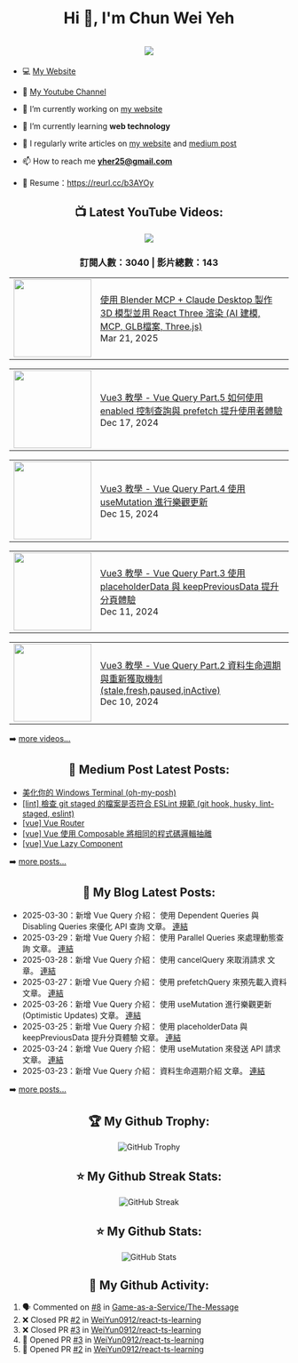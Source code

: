 <h1 align="center">Hi 👋, I'm Chun Wei Yeh<br><br> <img src="https://komarev.com/ghpvc/?username=weiyun0912&style=for-the-badge"></h1>

- 💻 [My Website](https://wei-docusaurus-vercel.vercel.app)

- 🎥 [My Youtube Channel](https://www.youtube.com/channel/UCy1Q33r6POsxGTtZcOF--Fw)

- 🔭 I’m currently working on [my website](https://wei-docusaurus-vercel.vercel.app)

- 🌱 I’m currently learning **web technology**

- 📝 I regularly write articles on [my website](https://wei-docusaurus-vercel.vercel.app/docs/intro) and [medium post](https://medium.com/@weiyun0912)

- 📫 How to reach me **yher25@gmail.com**

- 📓 Resume：https://reurl.cc/b3AYOy

<h2 align="center">📺 Latest YouTube Videos:</h2>

<div align="center">

[<img src="https://img.shields.io/badge/-Subscribe-red?style=for-the-badge&logo=youtube&logoColor=white"/>](https://www.youtube.com/channel/UCy1Q33r6POsxGTtZcOF--Fw?sub_confirmation=1)

</div>

<!-- UPDATE_YOUTUBE:START -->
<div align="center"><h3>訂閱人數：3040 | 影片總數：143</h3></div>
<!-- UPDATE_YOUTUBE:END -->
<!-- YOUTUBE:START --><table><tr><td><a href="https://www.youtube.com/watch?v=IC8OX9tjbsU"><img width="140px" src="https://i.ytimg.com/vi/IC8OX9tjbsU/mqdefault.jpg"></a></td>
<td><a href="https://www.youtube.com/watch?v=IC8OX9tjbsU">使用 Blender MCP + Claude Desktop 製作 3D 模型並用 React Three 渲染 &lpar;AI 建模, MCP, GLB檔案, Three.js&rpar;</a><br/>Mar 21, 2025</td></tr></table>
<table><tr><td><a href="https://www.youtube.com/watch?v=8TpZAL-E6gs"><img width="140px" src="https://i.ytimg.com/vi/8TpZAL-E6gs/mqdefault.jpg"></a></td>
<td><a href="https://www.youtube.com/watch?v=8TpZAL-E6gs">Vue3 教學 - Vue Query Part.5 如何使用 enabled 控制查詢與 prefetch 提升使用者體驗</a><br/>Dec 17, 2024</td></tr></table>
<table><tr><td><a href="https://www.youtube.com/watch?v=I-qGvLln-pg"><img width="140px" src="https://i.ytimg.com/vi/I-qGvLln-pg/mqdefault.jpg"></a></td>
<td><a href="https://www.youtube.com/watch?v=I-qGvLln-pg">Vue3 教學 - Vue Query Part.4 使用 useMutation 進行樂觀更新</a><br/>Dec 15, 2024</td></tr></table>
<table><tr><td><a href="https://www.youtube.com/watch?v=skJWxXDljS0"><img width="140px" src="https://i.ytimg.com/vi/skJWxXDljS0/mqdefault.jpg"></a></td>
<td><a href="https://www.youtube.com/watch?v=skJWxXDljS0">Vue3 教學 - Vue Query Part.3 使用 placeholderData 與 keepPreviousData 提升分頁體驗</a><br/>Dec 11, 2024</td></tr></table>
<table><tr><td><a href="https://www.youtube.com/watch?v=pxHSArLEvgs"><img width="140px" src="https://i.ytimg.com/vi/pxHSArLEvgs/mqdefault.jpg"></a></td>
<td><a href="https://www.youtube.com/watch?v=pxHSArLEvgs">Vue3 教學 - Vue Query Part.2 資料生命週期與重新獲取機制 &lpar;stale,fresh,paused,inActive&rpar;</a><br/>Dec 10, 2024</td></tr></table>
<!-- YOUTUBE:END -->

➡️ [more videos...](https://youtube.com/123123960)

<h2 align="center">📕 Medium Post Latest Posts:</h2>

<!-- BLOG-POST-LIST:START -->
- [美化你的 Windows Terminal &lpar;oh-my-posh&rpar;](https://medium.com/@weiyun0912/%E7%BE%8E%E5%8C%96%E4%BD%A0%E7%9A%84-windows-terminal-oh-my-posh-7f150d1497dc?source=rss-d8aa3754f97a------2)
- [[lint] 檢查 git staged 的檔案是否符合 ESLint 規範 &lpar;git hook, husky, lint-staged, eslint&rpar;](https://medium.com/@weiyun0912/lint-%E6%AA%A2%E6%9F%A5-git-staged-%E7%9A%84%E6%AA%94%E6%A1%88%E6%98%AF%E5%90%A6%E7%AC%A6%E5%90%88-eslint-%E8%A6%8F%E7%AF%84-git-hook-husky-lint-staged-eslint-266d59e4b2b3?source=rss-d8aa3754f97a------2)
- [[vue] Vue Router](https://medium.com/@weiyun0912/vue-vue-router-ced5cf217f67?source=rss-d8aa3754f97a------2)
- [[vue] Vue 使用 Composable 將相同的程式碼邏輯抽離](https://medium.com/@weiyun0912/vue-vue-%E4%BD%BF%E7%94%A8-composable-%E5%B0%87%E7%9B%B8%E5%90%8C%E7%9A%84%E7%A8%8B%E5%BC%8F%E7%A2%BC%E9%82%8F%E8%BC%AF%E6%8A%BD%E9%9B%A2-d94ca3c550e6?source=rss-d8aa3754f97a------2)
- [[vue] Vue Lazy Component](https://medium.com/@weiyun0912/vue-vue-lazy-component-80d454adfbb9?source=rss-d8aa3754f97a------2)
<!-- BLOG-POST-LIST:END -->

➡️ [more posts...](https://medium.com/@weiyun0912)

<h2 align="center">📕 My Blog Latest Posts:</h2>

<!-- UPDATE_WEISITE:START -->
- 2025-03-30：新增 Vue Query 介紹： 使用 Dependent Queries 與 Disabling Queries 來優化 API 查詢 文章。 [連結](https://wei-docusaurus-vercel.vercel.app/docs/Vue/Vue-30/Vue-Query-Disable-Depend)
- 2025-03-29：新增 Vue Query 介紹： 使用 Parallel Queries 來處理動態查詢 文章。 [連結](https://wei-docusaurus-vercel.vercel.app/docs/Vue/Vue-30/Vue-Query-Parallel)
- 2025-03-28：新增 Vue Query 介紹： 使用 cancelQuery 來取消請求 文章。 [連結](https://wei-docusaurus-vercel.vercel.app/docs/Vue/Vue-30/Vue-Query-Cancel-Query)
- 2025-03-27：新增 Vue Query 介紹： 使用 prefetchQuery 來預先載入資料 文章。 [連結](https://wei-docusaurus-vercel.vercel.app/docs/Vue/Vue-30/Vue-Query-Prefetching)
- 2025-03-26：新增 Vue Query 介紹： 使用 useMutation 進行樂觀更新 (Optimistic Updates) 文章。 [連結](https://wei-docusaurus-vercel.vercel.app/docs/Vue/Vue-30/Vue-Query-Optimistic-Updates)
- 2025-03-25：新增 Vue Query 介紹： 使用 placeholderData 與 keepPreviousData 提升分頁體驗 文章。 [連結](https://wei-docusaurus-vercel.vercel.app/docs/Vue/Vue-30/Vue-Query-Page-UX)
- 2025-03-24：新增 Vue Query 介紹： 使用 useMutation 來發送 API 請求 文章。 [連結](https://wei-docusaurus-vercel.vercel.app/docs/Vue/Vue-30/Vue-Query-Use-Mutation)
- 2025-03-23：新增 Vue Query 介紹： 資料生命週期介紹 文章。 [連結](https://wei-docusaurus-vercel.vercel.app/docs/Vue/Vue-30/Vue-Query-Lifecycle)
<!-- UPDATE_WEISITE:END -->


➡️ [more posts...](https://wei-docusaurus-vercel.vercel.app/docs/intro)

<h2 align="center">🏆 My Github Trophy:</h2>
<p align="center">
  <img alt="GitHub Trophy" src="https://github-profile-trophy.vercel.app/?username=weiyun0912&theme=darkhub&title=MultiLanguage,Commits,Repositories,Stars,Followers,PullRequest&row=2&column=3&margin-w=10&margin-h=10" />
</p>

<h2 align="center">⭐️ My Github Streak Stats:</h2>
<p align="center">
  <img alt="GitHub Streak" src="https://github-readme-streak-stats.herokuapp.com/?user=WeiYun0912&theme=dark" />
</p>

<h2 align="center">⭐️ My Github Stats:</h2>
<p align="center">
<img  alt="GitHub Stats" src="https://github-readme-stats.vercel.app/api?username=weiyun0912&show_icons=true&theme=dracula&hide=issues&hide_border=true" />
</p>


<h2 align="center">👣 My Github Activity:</h2>

<!--START_SECTION:activity-->
1. 🗣 Commented on [#8](https://github.com/Game-as-a-Service/The-Message/pull/8#issuecomment-1730780345) in [Game-as-a-Service/The-Message](https://github.com/Game-as-a-Service/The-Message)
2. ❌ Closed PR [#2](https://github.com/WeiYun0912/react-ts-learning/pull/2) in [WeiYun0912/react-ts-learning](https://github.com/WeiYun0912/react-ts-learning)
3. ❌ Closed PR [#3](https://github.com/WeiYun0912/react-ts-learning/pull/3) in [WeiYun0912/react-ts-learning](https://github.com/WeiYun0912/react-ts-learning)
4. 💪 Opened PR [#3](https://github.com/WeiYun0912/react-ts-learning/pull/3) in [WeiYun0912/react-ts-learning](https://github.com/WeiYun0912/react-ts-learning)
5. 💪 Opened PR [#2](https://github.com/WeiYun0912/react-ts-learning/pull/2) in [WeiYun0912/react-ts-learning](https://github.com/WeiYun0912/react-ts-learning)
<!--END_SECTION:activity-->

